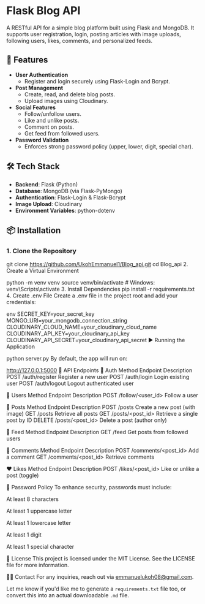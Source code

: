 # Flask Blog API

A RESTful API for a simple blog platform built using Flask and MongoDB. It supports user registration, login, posting articles with image uploads, following users, likes, comments, and personalized feeds.


## 🚀 Features

- **User Authentication**
  - Register and login securely using Flask-Login and Bcrypt.
- **Post Management**
  - Create, read, and delete blog posts.
  - Upload images using Cloudinary.
- **Social Features**
  - Follow/unfollow users.
  - Like and unlike posts.
  - Comment on posts.
  - Get feed from followed users.
- **Password Validation**
  - Enforces strong password policy (upper, lower, digit, special char).


## 🛠️ Tech Stack

- **Backend**: Flask (Python)
- **Database**: MongoDB (via Flask-PyMongo)
- **Authentication**: Flask-Login & Flask-Bcrypt
- **Image Upload**: Cloudinary
- **Environment Variables**: python-dotenv



## 📦 Installation

### 1. Clone the Repository


git clone https://github.com/UkohEmmanuel1/Blog_api.git
cd Blog_api
2. Create a Virtual Environment

python -m venv venv
source venv/bin/activate  # Windows: venv\Scripts\activate
3. Install Dependencies
pip install -r requirements.txt
4. Create .env File
Create a .env file in the project root and add your credentials:

env
SECRET_KEY=your_secret_key
MONGO_URI=your_mongodb_connection_string
CLOUDINARY_CLOUD_NAME=your_cloudinary_cloud_name
CLOUDINARY_API_KEY=your_cloudinary_api_key
CLOUDINARY_API_SECRET=your_cloudinary_api_secret
▶️ Running the Application

python server.py
By default, the app will run on:


http://127.0.0.1:5000
🔌 API Endpoints
🔐 Auth
Method	Endpoint	Description
POST	/auth/register	Register a new user
POST	/auth/login	Login existing user
POST	/auth/logout	Logout authenticated user

👤 Users
Method	Endpoint	Description
POST	/follow/<user_id>	Follow a user

📝 Posts
Method	Endpoint	Description
POST	/posts	Create a new post (with image)
GET	/posts	Retrieve all posts
GET	/posts/<post_id>	Retrieve a single post by ID
DELETE	/posts/<post_id>	Delete a post (author only)

📰 Feed
Method	Endpoint	Description
GET	/feed	Get posts from followed users

💬 Comments
Method	Endpoint	Description
POST	/comments/<post_id>	Add a comment
GET	/comments/<post_id>	Retrieve comments

❤️ Likes
Method	Endpoint	Description
POST	/likes/<post_id>	Like or unlike a post (toggle)

🔐 Password Policy
To enhance security, passwords must include:

At least 8 characters

At least 1 uppercase letter

At least 1 lowercase letter

At least 1 digit

At least 1 special character

📝 License
This project is licensed under the MIT License. See the LICENSE file for more information.

🙋‍♂️ Contact
For any inquiries, reach out via emmanuelukoh08@gmail.com.



Let me know if you'd like me to generate a `requirements.txt` file too, or convert this into an actual downloadable `.md` file.
